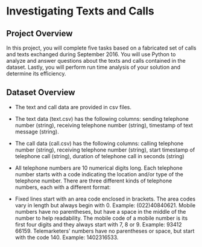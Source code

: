 # Investigating Texts and Calls
## Project Overview
In this project, you will complete five tasks based on a fabricated set of calls and texts exchanged during September 2016. You will use Python to analyze and answer questions about the texts and calls contained in the dataset. Lastly, you will perform run time analysis of your solution and determine its efficiency.

## Dataset Overview
* The text and call data are provided in csv files.

* The text data (text.csv) has the following columns: sending telephone number (string), receiving telephone number (string), timestamp of text message (string).

* The call data (call.csv) has the following columns: calling telephone number (string), receiving telephone number (string), start timestamp of telephone call (string), duration of telephone call in seconds (string)

* All telephone numbers are 10 numerical digits long. Each telephone number starts with a code indicating the location and/or type of the telephone number. There are three different kinds of telephone numbers, each with a different format:

* Fixed lines start with an area code enclosed in brackets. The area codes vary in length but always begin with 0. Example: (022)40840621.
Mobile numbers have no parentheses, but have a space in the middle of the number to help readability. The mobile code of a mobile number is its first four digits and they always start with 7, 8 or 9. Example: 93412 66159.
Telemarketers' numbers have no parentheses or space, but start with the code 140. Example: 1402316533.
